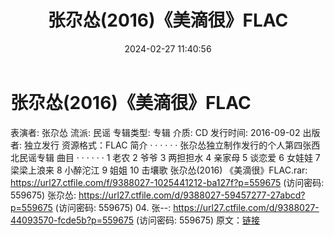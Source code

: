 ﻿---
title: 张尕怂(2016)《美滴很》FLAC
date: 2024-02-27 11:40:56
categories: APE、FLAC、MP3
tags: 华语中文
---
# 张尕怂(2016)《美滴很》FLAC

表演者: 张尕怂
流派: 民谣
专辑类型: 专辑
介质: CD
发行时间: 2016-09-02
出版者: 独立发行
资源格式：FLAC
简介
· · · · · ·
张尕怂独立制作发行的个人第四张西北民谣专辑
曲目
· · · · · ·
1 老农
2 爷爷
3 两担担水
4 亲家母
5 谈恋爱
6 女娃娃
7 梁梁上浪来
8 小醉沱江
9 姐姐
10 击壤歌
张尕怂(2016) 《美滴很》FLAC.rar: https://url27.ctfile.com/f/9388027-1025441212-ba127f?p=559675
(访问密码: 559675)
张尕怂: https://url27.ctfile.com/d/9388027-59457277-27abcd?p=559675
(访问密码: 559675)
04. 张--: https://url27.ctfile.com/d/9388027-44093570-fcde5b?p=559675
(访问密码: 559675)
原文：[链接](https://blog.sina.com.cn/s/blog_1647c7e76010314if.html)